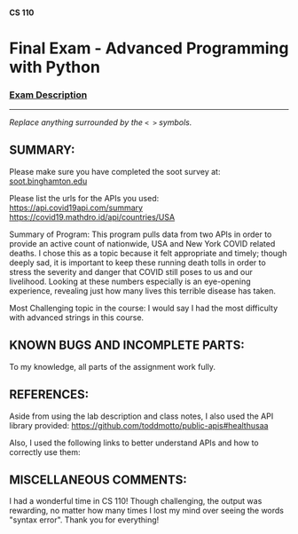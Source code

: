 #### CS 110
# Final Exam - Advanced Programming with Python

### [Exam Description](https://docs.google.com/document/d/1FI-WV95nSTK1JMg5j5sKhxcbl46DPVPkBrxC3FMo45g/edit?usp=sharing)

***

_Replace anything surrounded by the `< >` symbols._

## SUMMARY:
Please make sure you have completed the soot survey at:
    [soot.binghamton.edu](https://soot.binghamton.edu)

Please list the urls for the APIs you used:
https://api.covid19api.com/summary
https://covid19.mathdro.id/api/countries/USA

Summary of Program:
This program pulls data from two APIs in order to provide an active count of nationwide, USA and New York COVID related deaths. I chose this as a topic because it felt appropriate and timely; though deeply sad, it is important to keep these running death tolls in order to stress the severity and danger that COVID still poses to us and our livelihood. Looking at these numbers especially is an eye-opening experience, revealing just how many lives this terrible disease has taken. 

Most Challenging topic in the course:
I would say I had the most difficulty with advanced strings in this course. 

## KNOWN BUGS AND INCOMPLETE PARTS:
To my knowledge, all parts of the assignment work fully. 

## REFERENCES:
Aside from using the lab description and class notes, I also used the API library provided: 
https://github.com/toddmotto/public-apis#healthusaa 

Also, I used the following links to better understand APIs and how to correctly use them: 



## MISCELLANEOUS COMMENTS:
I had a wonderful time in CS 110! Though challenging, the output was rewarding, no matter how many times I lost my mind over seeing the words "syntax error". Thank you for everything! 

